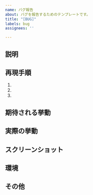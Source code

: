 ```yaml
---
name: バグ報告
about: バグを報告するためのテンプレートです。
title: "[BUG]"
labels: bug
assignees: ''

---
```


## 説明
<!-- バグの詳細な説明を記載してください。 -->

## 再現手順
<!-- バグを再現する手順を記載してください。 -->
1. 
2. 
3. 

## 期待される挙動
<!-- 本来期待される正しい挙動を記載してください。 -->

## 実際の挙動
<!-- 実際に発生した挙動を記載してください。 -->

## スクリーンショット
<!-- 可能であれば、問題を示すスクリーンショットを追加してください。 -->

## 環境
<!-- 発生した環境（ブラウザ、OSなど）を記載してください。 -->

## その他
<!-- その他、特記事項があれば記載してください。 -->
